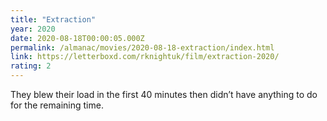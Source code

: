 ```yaml
---
title: "Extraction"
year: 2020
date: 2020-08-18T00:00:05.000Z
permalink: /almanac/movies/2020-08-18-extraction/index.html
link: https://letterboxd.com/rknightuk/film/extraction-2020/
rating: 2
---
```


They blew their load in the first 40 minutes then didn’t have
anything to do for the remaining time.